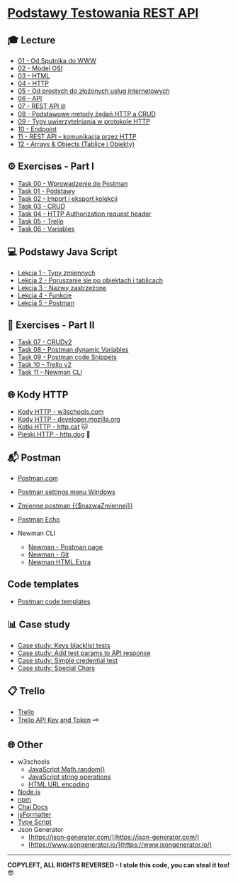 # [Podstawy Testowania REST API](https://kadote870.github.io/podstawytestowaniarestapi/)

## 🎓 Lecture

* [01 - Od Sputnika do WWW](content/lecture/01-od-sputnika-do-www.md)
* [02 - Model OSI](content/lecture/02-model-osi.md)
* [03 - HTML](content/lecture/03-html.md)
* [04 - HTTP](content/lecture/04-http.md)
* [05 - Od prostych do złożonych usług internetowych](content/lecture/05-od-prostych-do-zlozonych-uslug-internetowych.md)
* [06 - API](content/lecture/06-api.md)
* [07 - REST API 🌐](content/lecture/07-rest-api.md)
* [08 - Podstawowe metody żądań HTTP a CRUD](content/lecture/08-http-crud.md)
* [09 - Typy uwierzytelniania w protokole HTTP](content/lecture/09-typy-uwierzytelniania.md)
* [10 - Endpoint](content/lecture/10-endpoint.md)
* [11 - REST API – komunikacja przez HTTP](content/lecture/11-rest-api-http-komunikacja.md)
* [12 - Arrays & Objects (Tablice i Obiekty)](content/lecture/12-arrays-and-objects.md)

## ⚙️ Exercises - Part I

* [Task 00 - Wprowadzenie do Postman](content/exercises/00-task-wprowadzenie-do-postman)
* [Task 01 - Podstawy](content/exercises/01-task-podstawy.md)
* [Task 02 - Import i eksport kolekcji](content/exercises/02-task-import-export-kolekcji.md)
* [Task 03 - CRUD](content/exercises/03-task-crud.md)
* [Task 04 - HTTP Authorization request header](content/exercises/04-task-http-authorization-request-header.md)
* [Task 05 - Trello](content/exercises/05-task-trello.md)
* [Task 06 - Variables](content/exercises/06-task-variables.md)

## 💻 Podstawy Java Script

* [Lekcja 1 - Typy zmiennych](content/java-script/lesson01-01.md)
* [Lekcja 2 - Poruszanie się po obiektach i tablicach](content/java-script/lesson2.md)
* [Lekcja 3 - Nazwy zastrzeżone](content/java-script/lesson3.md)
* [Lekcja 4 - Funkcje](content/java-script/lesson4.md)
* [Lekcja 5 - Postman](content/java-script/lesson5-postman-special.md)

## 📝 Exercises - Part II

* [Task 07 - CRUDv2](content/exercises/07-task-crud-v2.md)
* [Task 08 - Postman dynamic Variables](content/exercises/08-task-postman-variables.md)
* [Task 09 - Postman code Snippets](content/exercises/09-task-postman-code-snippets.md)
* [Task 10 - Trello v2](content/exercises/10-task-trello-v2.md)
* [Task 11 - Newman CLI](content/exercises/11-task-newman-cli.md)

## 🌐 Kody HTTP

* [Kody HTTP - w3schools.com](https://www.w3schools.com/tags/ref_httpmessages.asp)
* [Kody HTTP - developer.mozilla.org](https://developer.mozilla.org/en-US/docs/Web/HTTP/Status)
* [Kotki HTTP - http.cat](https://http.cat/) 🐱
* [Pieski HTTP - http.dog](https://http.dog/) 🐶

## 📬 Postman

* [Postman.com](https://www.postman.com/)
* [Postman settings menu Windows](content/postman/settings-menu-windows.md)
* [Zmienne postman {{$nazwaZmiennej}}](https://learning.postman.com/docs/tests-and-scripts/write-scripts/variables-list/)
* [Postman Echo](https://learning.postman.com/docs/developer/echo-api/)

* Newman CLI
    * [Newman - Postman page](https://learning.postman.com/docs/collections/using-newman-cli/command-line-integration-with-newman/)
    * [Newman - Git](https://github.com/postmanlabs/newman)
    * [Newman HTML Extra](https://www.npmjs.com/package/newman-reporter-htmlextra)

## Code templates

* [Postman code templates](content/postman/postman-code-templates.md)

## 📊 Case study

* [Case study: Keys blacklist tests](content/postman/case-study/blacklist-tests.md)
* [Case study: Add test params to API response](content/postman/case-study/add-test-params-to-response.md)
* [Case study: Simple credential test](content/postman/case-study/credentials.md)
* [Case study: Special Chars](content/postman/case-study/special-chars.md)

## 📋 Trello

* [Trello](https://trello.com/)
* [Trello API Key and Token](content/trello/generate-key-token.md) 🗝️

## 🌐 Other

* w3schools
    * [JavaScript Math.random()](https://www.w3schools.com/js/js_random.asp)
    * [JavaScript string operations](https://www.w3schools.com/jsref/jsref_length_string.asp)
    * [HTML URL encoding](https://www.w3schools.com/html/html_urlencode.asp)
* [Node.js](https://nodejs.org/en)
* [npm](https://www.npmjs.com/)
* [Chai Docs](https://www.chaijs.com/)
* [jsFormatter](https://beautifier.io/)
* [Type Script](https://www.typescriptlang.org/)
* Json Generator
    * [https://json-generator.com/](https://json-generator.com/)
    * [https://www.jsongenerator.io/](https://www.jsongenerator.io/)

---
**COPYLEFT, ALL RIGHTS REVERSED – I stole this code, you can steal it too!** 😎
